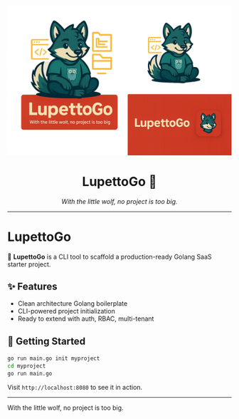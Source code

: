 <p align="center">
  <img src="assets/images.png" alt="LupettoGo logo" />
</p>

<h1 align="center">LupettoGo 🐺</h1>
<p align="center"><i>With the little wolf, no project is too big.</i></p>

---

# LupettoGo

🐺 **LupettoGo** is a CLI tool to scaffold a production-ready Golang SaaS starter project.

## ✨ Features

- Clean architecture Golang boilerplate
- CLI-powered project initialization
- Ready to extend with auth, RBAC, multi-tenant

## 🚀 Getting Started

```bash
go run main.go init myproject
cd myproject
go run main.go
```

Visit `http://localhost:8080` to see it in action.

---

With the little wolf, no project is too big.
